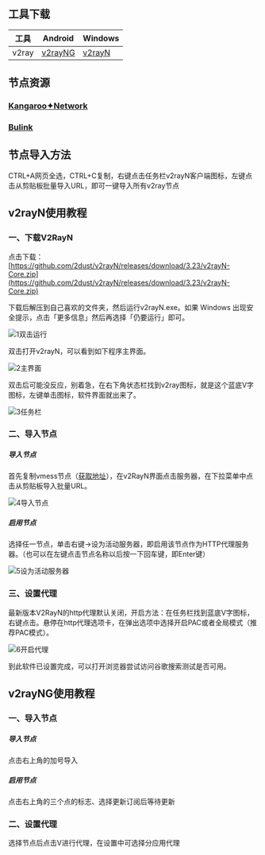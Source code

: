 ## 工具下载
 |  工具  | Android  | Windows  |  
|  ----  | ----   | ----  |  
| v2ray  | [v2rayNG](https://github.com/2dust/v2rayNG/releases/download/1.7.25/v2rayNG_1.7.25_arm64-v8a.apk) | [v2rayN](https://github.com/2dust/v2rayN/releases/download/5.38/v2rayN-Core.zip) |  
## 节点资源
### [Kangaroo✦Network](https://kan.gar.ooo/)
### [Bulink](https://bulink.xyz/)
## 节点导入方法  
CTRL+A网页全选，CTRL+C复制，右键点击任务栏v2rayN客户端图标，左键点击从剪贴板批量导入URL，即可一键导入所有v2ray节点  
## v2rayN使用教程
### 一、下载V2RayN
点击下载：[https://github.com/2dust/v2rayN/releases/download/3.23/v2rayN-Core.zip](https://github.com/2dust/v2rayN/releases/download/3.23/v2rayN-Core.zip)

下载后解压到自己喜欢的文件夹，然后运行v2rayN.exe。如果 Windows 出现安全提示，点击「更多信息」然后再选择「仍要运行」即可。

![1双击运行](https://github.com/freefq/tutorials/blob/master/img/1.png)



双击打开v2rayN，可以看到如下程序主界面。

![2主界面](https://github.com/freefq/tutorials/blob/master/img/2.png)

双击后可能没反应，别着急，在右下角状态栏找到v2ray图标，就是这个蓝底V字图标，左键单击图标，软件界面就出来了。

![3任务栏](https://github.com/freefq/tutorials/blob/master/img/3.png)

### 二、导入节点

##### 导入节点

首先复制vmess节点（[获取地址](https://github.com/freefq/free)），在v2RayN界面点击服务器，在下拉菜单中点击从剪贴板导入批量URL。

![4导入节点](https://github.com/freefq/tutorials/blob/master/img/4.png)



##### 启用节点

选择任一节点，单击右键->设为活动服务器，即启用该节点作为HTTP代理服务器。（也可以在左键点击节点名称以后按一下回车键，即Enter键）

![5设为活动服务器](https://github.com/freefq/tutorials/blob/master/img/5.png)



### 三、设置代理

最新版本V2RayN的http代理默认关闭，开启方法：在任务栏找到蓝底V字图标，右键点击。悬停在http代理选项卡，在弹出选项中选择开启PAC或者全局模式（推荐PAC模式）。

![6开启代理](https://github.com/freefq/tutorials/blob/master/img/6.png)

到此软件已设置完成，可以打开浏览器尝试访问谷歌搜索测试是否可用。
## v2rayNG使用教程
### 一、导入节点
##### 导入节点 
点击右上角的加号导入
##### 启用节点
点击右上角的三个点的标志、选择更新订阅后等待更新

### 二、设置代理
选择节点后点击V进行代理，在设置中可选择分应用代理
